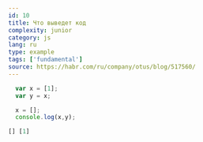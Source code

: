 ```yaml
---
id: 10
title: Что выведет код
complexity: junior
category: js
lang: ru
type: example
tags: ['fundamental']
source: https://habr.com/ru/company/otus/blog/517560/
---
```

```js
  var x = [1];
  var y = x;

  x = [];
  console.log(x,y);
```
```js
[] [1]
```